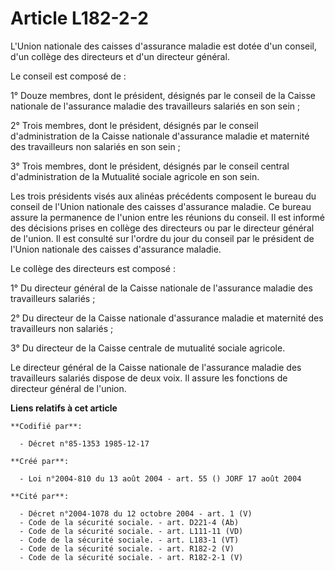 # Article L182-2-2

L'Union nationale des caisses d'assurance maladie est dotée d'un conseil, d'un collège des directeurs et d'un directeur
général.

Le conseil est composé de :

1° Douze membres, dont le président, désignés par le conseil de la Caisse nationale de l'assurance maladie des travailleurs
salariés en son sein ;

2° Trois membres, dont le président, désignés par le conseil d'administration de la Caisse nationale d'assurance maladie et
maternité des travailleurs non salariés en son sein ;

3° Trois membres, dont le président, désignés par le conseil central d'administration de la Mutualité sociale agricole en son
sein.

Les trois présidents visés aux alinéas précédents composent le bureau du conseil de l'Union nationale des caisses d'assurance
maladie. Ce bureau assure la permanence de l'union entre les réunions du conseil. Il est informé des décisions prises en
collège des directeurs ou par le directeur général de l'union. Il est consulté sur l'ordre du jour du conseil par le
président de l'Union nationale des caisses d'assurance maladie.

Le collège des directeurs est composé :

1° Du directeur général de la Caisse nationale de l'assurance maladie des travailleurs salariés ;

2° Du directeur de la Caisse nationale d'assurance maladie et maternité des travailleurs non salariés ;

3° Du directeur de la Caisse centrale de mutualité sociale agricole.

Le directeur général de la Caisse nationale de l'assurance maladie des travailleurs salariés dispose de deux voix. Il assure
les fonctions de directeur général de l'union.

**Liens relatifs à cet article**

	**Codifié par**:

	  - Décret n°85-1353 1985-12-17

	**Créé par**:

	  - Loi n°2004-810 du 13 août 2004 - art. 55 () JORF 17 août 2004

	**Cité par**:

	  - Décret n°2004-1078 du 12 octobre 2004 - art. 1 (V)
	  - Code de la sécurité sociale. - art. D221-4 (Ab)
	  - Code de la sécurité sociale. - art. L111-11 (VD)
	  - Code de la sécurité sociale. - art. L183-1 (VT)
	  - Code de la sécurité sociale. - art. R182-2 (V)
	  - Code de la sécurité sociale. - art. R182-2-1 (V)
